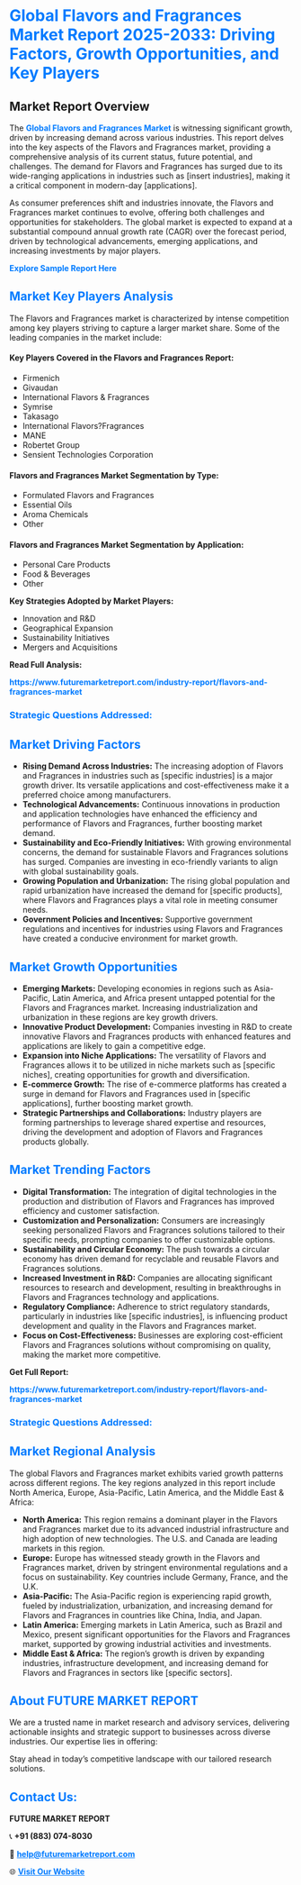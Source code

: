<h1 style="color: #007BFF;">Global Flavors and Fragrances Market Report 2025-2033: Driving Factors, Growth Opportunities, and Key Players</h1>

<section id="overview">
<h2>Market Report Overview</h2>
<p>The <a href="https://www.futuremarketreport.com/industry-report/flavors-and-fragrances-market" style="color: #007BFF; text-decoration: none;"><strong>Global Flavors and Fragrances Market</strong></a> is witnessing significant growth, driven by increasing demand across various industries. This report delves into the key aspects of the Flavors and Fragrances market, providing a comprehensive analysis of its current status, future potential, and challenges. The demand for Flavors and Fragrances has surged due to its wide-ranging applications in industries such as [insert industries], making it a critical component in modern-day [applications].</p>
<p>As consumer preferences shift and industries innovate, the Flavors and Fragrances market continues to evolve, offering both challenges and opportunities for stakeholders. The global market is expected to expand at a substantial compound annual growth rate (CAGR) over the forecast period, driven by technological advancements, emerging applications, and increasing investments by major players.</p>
</section>

<section id="overview">
<p><a href="https://www.futuremarketreport.com/request-sample/reportId=51479" style="color: #007BFF; text-decoration: none;"><strong>Explore Sample Report Here</strong></a></p>
</section>

<section id="key-players">
<h2 style="color: #007BFF;">Market Key Players Analysis</h2>
<p>The Flavors and Fragrances market is characterized by intense competition among key players striving to capture a larger market share. Some of the leading companies in the market include:</p>
<h4>Key Players Covered in the Flavors and Fragrances Report:</h4>
<ul><li>Firmenich</li><li>Givaudan</li><li>International Flavors &amp; Fragrances</li><li>Symrise</li><li>Takasago</li><li>International Flavors?Fragrances</li><li>MANE</li><li>Robertet Group</li><li>Sensient Technologies Corporation</li></ul>
<h4>Flavors and Fragrances Market Segmentation by Type:</h4>
<ul><li>Formulated Flavors and Fragrances</li><li>Essential Oils</li><li>Aroma Chemicals</li><li>Other</li></ul>

<h4>Flavors and Fragrances Market Segmentation by Application:</h4>
<ul><li>Personal Care Products</li><li>Food &amp; Beverages</li><li>Other</li></ul>
<p><strong>Key Strategies Adopted by Market Players:</strong></p>
<ul>
<li>Innovation and R&D</li>
<li>Geographical Expansion</li>
<li>Sustainability Initiatives</li>
<li>Mergers and Acquisitions</li>
</ul>
</section>

<section>
<p><strong>Read Full Analysis: </strong></p><a href="https://www.futuremarketreport.com/industry-report/flavors-and-fragrances-market" style="color: #007BFF; text-decoration: none;"><strong>https://www.futuremarketreport.com/industry-report/flavors-and-fragrances-market</strong></a>
<h3 style="color: #007BFF;">Strategic Questions Addressed:</h3>
</section>

<section id="driving-factors">
<h2 style="color: #007BFF;">Market Driving Factors</h2>
<ul>
<li><strong>Rising Demand Across Industries:</strong> The increasing adoption of Flavors and Fragrances in industries such as [specific industries] is a major growth driver. Its versatile applications and cost-effectiveness make it a preferred choice among manufacturers.</li>
<li><strong>Technological Advancements:</strong> Continuous innovations in production and application technologies have enhanced the efficiency and performance of Flavors and Fragrances, further boosting market demand.</li>
<li><strong>Sustainability and Eco-Friendly Initiatives:</strong> With growing environmental concerns, the demand for sustainable Flavors and Fragrances solutions has surged. Companies are investing in eco-friendly variants to align with global sustainability goals.</li>
<li><strong>Growing Population and Urbanization:</strong> The rising global population and rapid urbanization have increased the demand for [specific products], where Flavors and Fragrances plays a vital role in meeting consumer needs.</li>
<li><strong>Government Policies and Incentives:</strong> Supportive government regulations and incentives for industries using Flavors and Fragrances have created a conducive environment for market growth.</li>
</ul>
</section>

<section id="growth-opportunities">
<h2 style="color: #007BFF;">Market Growth Opportunities</h2>
<ul>
<li><strong>Emerging Markets:</strong> Developing economies in regions such as Asia-Pacific, Latin America, and Africa present untapped potential for the Flavors and Fragrances market. Increasing industrialization and urbanization in these regions are key growth drivers.</li>
<li><strong>Innovative Product Development:</strong> Companies investing in R&D to create innovative Flavors and Fragrances products with enhanced features and applications are likely to gain a competitive edge.</li>
<li><strong>Expansion into Niche Applications:</strong> The versatility of Flavors and Fragrances allows it to be utilized in niche markets such as [specific niches], creating opportunities for growth and diversification.</li>
<li><strong>E-commerce Growth:</strong> The rise of e-commerce platforms has created a surge in demand for Flavors and Fragrances used in [specific applications], further boosting market growth.</li>
<li><strong>Strategic Partnerships and Collaborations:</strong> Industry players are forming partnerships to leverage shared expertise and resources, driving the development and adoption of Flavors and Fragrances products globally.</li>
</ul>
</section>

<section id="trending-factors">
<h2 style="color: #007BFF;">Market Trending Factors</h2>
<ul>
<li><strong>Digital Transformation:</strong> The integration of digital technologies in the production and distribution of Flavors and Fragrances has improved efficiency and customer satisfaction.</li>
<li><strong>Customization and Personalization:</strong> Consumers are increasingly seeking personalized Flavors and Fragrances solutions tailored to their specific needs, prompting companies to offer customizable options.</li>
<li><strong>Sustainability and Circular Economy:</strong> The push towards a circular economy has driven demand for recyclable and reusable Flavors and Fragrances solutions.</li>
<li><strong>Increased Investment in R&D:</strong> Companies are allocating significant resources to research and development, resulting in breakthroughs in Flavors and Fragrances technology and applications.</li>
<li><strong>Regulatory Compliance:</strong> Adherence to strict regulatory standards, particularly in industries like [specific industries], is influencing product development and quality in the Flavors and Fragrances market.</li>
<li><strong>Focus on Cost-Effectiveness:</strong> Businesses are exploring cost-efficient Flavors and Fragrances solutions without compromising on quality, making the market more competitive.</li>
</ul>
</section>

<section>
<p><strong>Get Full Report: </strong></p><a href="https://www.futuremarketreport.com/industry-report/flavors-and-fragrances-market" style="color: #007BFF; text-decoration: none;"><strong>https://www.futuremarketreport.com/industry-report/flavors-and-fragrances-market</strong></a>
<h3 style="color: #007BFF;">Strategic Questions Addressed:</h3>
</section>


<section id="regional-analysis">
<h2 style="color: #007BFF;">Market Regional Analysis</h2>
<p>The global Flavors and Fragrances market exhibits varied growth patterns across different regions. The key regions analyzed in this report include North America, Europe, Asia-Pacific, Latin America, and the Middle East & Africa:</p>
<ul>
<li><strong>North America:</strong> This region remains a dominant player in the Flavors and Fragrances market due to its advanced industrial infrastructure and high adoption of new technologies. The U.S. and Canada are leading markets in this region.</li>
<li><strong>Europe:</strong> Europe has witnessed steady growth in the Flavors and Fragrances market, driven by stringent environmental regulations and a focus on sustainability. Key countries include Germany, France, and the U.K.</li>
<li><strong>Asia-Pacific:</strong> The Asia-Pacific region is experiencing rapid growth, fueled by industrialization, urbanization, and increasing demand for Flavors and Fragrances in countries like China, India, and Japan.</li>
<li><strong>Latin America:</strong> Emerging markets in Latin America, such as Brazil and Mexico, present significant opportunities for the Flavors and Fragrances market, supported by growing industrial activities and investments.</li>
<li><strong>Middle East & Africa:</strong> The region’s growth is driven by expanding industries, infrastructure development, and increasing demand for Flavors and Fragrances in sectors like [specific sectors].</li>
</ul>
</section>

<footer>
<h2 style="color: #007BFF;">About FUTURE MARKET REPORT</h2>
<p>We are a trusted name in market research and advisory services, delivering actionable insights and strategic support to businesses across diverse industries. Our expertise lies in offering:</p>

<p>Stay ahead in today’s competitive landscape with our tailored research solutions.</p>

<h2 style="color: #007BFF;">Contact Us:</h2>
<p><strong>FUTURE MARKET REPORT</strong></p>
<p>📞 <strong>+91 (883) 074-8030</strong></p>
<p>📧 <strong><a href="mailto:help@futuremarketreport.com" style="color: #007BFF;">help@futuremarketreport.com</a></strong></p>
<p>🌐 <strong><a href="https://www.futuremarketreport.com/" style="color: #007BFF;">Visit Our Website</a></strong></p>
</footer>